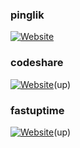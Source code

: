 ### pinglik
<a href="https://simple.pinglik.eu"><img alt="Website" src="https://img.shields.io/website?style=plastic&url=https%3A%2F%2Fpinglik.eu"></a>
### codeshare
<a href="https://codeshare.xyz/uptime"><img alt="Website" src="https://img.shields.io/website?style=plastic&url=https%3A%2F%2Fcodeshare.xyz%2Fuptime"></a>(up)
### fastuptime
<a href="https://fastuptime.com/"><img alt="Website" src="https://img.shields.io/website?url=https%3A%2F%2Ffastuptime.com%2F"></a>(up)
